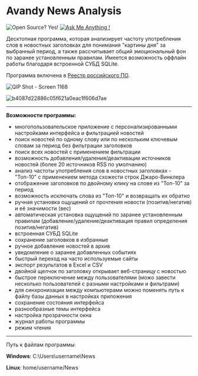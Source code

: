 # Avandy News Analysis
![Open Source? Yes!](https://badgen.net/badge/Open%20Source%20%3F/Yes%21/blue?icon=github)
[![Ask Me Anything !](https://img.shields.io/badge/Ask%20me-anything-1abc9c.svg)](https://avandy-news.ru/index-en.html)

Десктопная программа, которая анализирует частоту употребления слов в новостных заголовках для понимания "картины дня" за выбранный период, а также рассчитывает общий эмоциональный фон по заранее установленным правилам. Имеется возможность оффлайн работы благодаря встроенной СУБД SQLite.

Программа включена в [Реестр российского ПО](https://reestr.digital.gov.ru/reestr/1483979/).

![QIP Shot - Screen 1168](https://github.com/mrprogre/avandy-news/assets/45883640/81e94755-32bb-4054-9420-d46028ec0eeb)

![b4087d22886c05f621a0eac1f606d7ae](https://github.com/mrprogre/avandy-news/assets/45883640/51c3ba9b-3750-4903-85e5-bcf7baa5f7f0)

----
**Возможности программы:**
- многопользовательское приложение с персонализированными настройками интерфейса и фильтрацией новостей
- поиск новостей по одному слову или по нескольким ключевым словам за период без фильтрации заголовков
- поиск всех новостей с применением фильтрации
- возможность добавления/удаления/деактивации источников новостей (более 20 источников RSS по умолчанию)
- анализ частоты употребления слов в новостных заголовках - "Топ-10" с применением метода схожести строк Джаро-Винклера
- отображение заголовков по двойному клику на слове из "Топ-10" за период
- возможность исключать слова из "Топ-10" и возвращать их обратно
- ручная установка ощущений от прочтения новости (позитив/негатив) и её значимости (вес)
- автоматическая установка ощущений по заранее установленным правилам (добавление/удаление/деактивация правил определения позитив/негатив)
- встроенная СУБД SQLite
- сохранение заголовков в избранные
- ручное добавление новостей в архив
- уведомление о заранее добавленных событиях
- быстрый переход на часто используемые сайты
- экспорт результатов в Excel и CSV
- двойной щелчок по заголовку открывает веб-страницу с новостью
- быстрое переключение между пользователями (можо завести несколько пользователей с разными настройками и фильтрами)
- для синхронизации между компьютерами можно поменять путь к файлу базы данных в настройках приложения
- сохранение состояния интерфейса
- разнообразные темы интерфейса
- настройка прозрачности окна
- журнал работы программы
- режим чтения

----

Путь к файлам программы:

**Windows**: C:\Users\username\News

**Linux**: home/username/News

